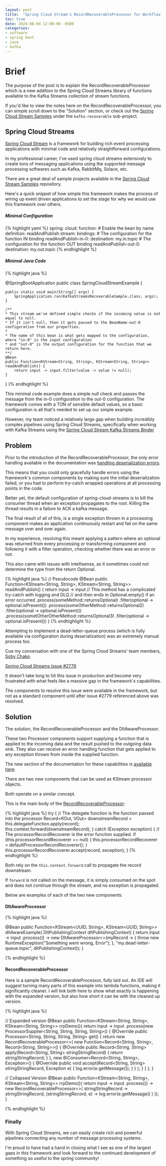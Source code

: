 ```yaml
---
layout: post
title:  "Spring Cloud Stream's RecordRecoverableProcessor for Workflow Error Handling"
toc: true
date: 2024-08-04 12:00:00 -0500
categories:
- software
- spring boot
- java
- kafka
---
```


# Brief

The purpose of the post is to explain the RecordRecoverableProcessor which is a new addition
to the Spring Cloud Streams library of functions available to the Kafka Streams collection of stream functions.

If you'd like to view the notes here on the RecordRecoverableProcessor, you can simple scroll
down to the "Solution" section, or check out the [Spring Cloud Stream Samples][scs-samples] under the `kafka-recoverable`
sub-project.

## Spring Cloud Streams

[Spring Cloud Stream][spring-cloud-stream-documentation] is a framework for building rich event processing applications
with minimal code and relatively straightforward configurations.

In my professional career, I've used spring cloud streams extensively to create
tons of messaging applications using the supported message processing softwares such as
Kafka, RabbitMq, Solace, etc.

There are a great deal of sample projects available in the [Spring Cloud Stream Samples][scs-samples] repository.

Here's a quick snippet of how simple this framework makes the process of wiring up
event driven applications to set the stage for why we would use this framework over others.

##### Minimal Configuration

{% highlight yaml %}
spring:
  cloud:
    function:
      # Enable the bean by name
      definition: readAndPublish 
    stream:
      bindings:
        # The configuration for the function IN binding
        readAndPublish-in-0:
          destination: my.in.topic
        # The configuration for the function OUT binding
        readAndPublish-out-0:
          destination: my.out.topic
{% endhighlight %}

##### Minimal Java Code

{% highlight java %}

@SpringBootApplication
public class SpringCloudStreamExample {

    public static void main(String[] args) {
        SpringApplication.run(KafkaStreamsRecoverableSample.class, args);
    }

    /**
    * This stream we've defined simple checks if the incoming value is not equal to null.
    * If it isn't null, then it gets passed to the BeanName-out-0 configuration from our properties.
    *
    * The name of this bean is what gets mapped to the configuration, where "in-0" is the input configuration
    * and "out-0" is the output configuration for the function that we return here.
    **/
    @Bean
    public Function<KStream<String, String>, KStream<String, String>> readAndPublish() {
        return input -> input.filter(value -> value != null);
    }
}
{% endhighlight %}

This minimal code example does a simple null check and passes the message from the in-0 configuration
to the out-0 configuration. The framework comes with a TON of sensible default values, so a basic configuration is all
that's needed to set up our simple example.

However, my team noticed a relatively large gap when building incredibly
complex pipelines using Spring Cloud Streams, specifically when working with
Kafka Streams using the [Spring Cloud Stream Kafka Streams Binder][kafka-streams-binder-documentation]

## Problem

Prior to the introduction of the RecordRecoverableProcessor, the only error handling available
in the documentation was [handling deserialization errors][deserialization-error-scs-ks].

This means that you could only gracefully handle errors using the framework's common components by
making sure the initial deserialization failed, or you had to perform try-catch wrapped operations at all
processing points in the code.

Better yet, the default configuration of spring-cloud-streams is to kill the consumer thread when an exception
propagates to the root. Killing the thread results in a failure to ACK a kafka message.

The final result of all of this, is a single exception thrown in a processing component makes an application
continuously restart and fail on the same message over and over again.

In my experience, resolving this meant applying a pattern where an optional was returned from every processing or transforming
component and following it with a filter operation, checking whether there was an error or not.

This also came with issues with Intellisense, as it sometimes could not determine the type from the
return Optional.

{% highlight java %}
// Pseudocode
@Bean
public Function<KStream<String, String>, KStream<String, String>> readAndPublish() {
    return input -> input
      // This method has a complicated try-catch with logging and DLQ
      // and then ends in Optional.empty() if an error occurred
      .process(someMethod::returnsOptional)
      .filter(optional -> optional.isPresent())
      .process(someOtherMethod::returnsOptional2)
      .filter(optional -> optional.isPresent())
      .process(sometOtherOtherMethod::returnsOptional3)
      .filter(optional -> optional.isPresent())
}
{% endhighlight %}

Attempting to implement a dead-letter-queue process (which is fully available via configuration during deserialization)
was an extremely manual process too.

Cue my conversation with one of the Spring Cloud Streams' team members, [Soby Chako][soby-chako].

[Spring Cloud Streams Issue #2779][spring-cloud-stream-issues-2779]

It doesn't take long to hit this issue in production and become very frustrated with
what feels like a massive gap in the framework's capabilities.

The components to resolve this issue were available in the framework, but not as a standard
component until after issue #2779 referenced above was resolved.

## Solution

The solution, the RecordRecoverableProcessor and the DltAwareProcessor.

These two Processor components support supplying a function that is applied to the
incoming data and the result pushed to the outgoing data sink. They also can receive an error handling
function that gets applied to any exception thrown from inside the supplied function.

The new section of the documentation for these capabilities is [available here][non-deserialization-error-scs-ks].

There are two new components that can be used as KStream processor objects.

Both operate on a similar concept.

This is the main body of the [RecordRecoverableProcessor][rrp]:

{% highlight java %}
try {
    // The delegate function is the function passed into the processor
    Record<KOut, VOut> downstreamRecord = this.delegateFunction.apply(record);
    this.context.forward(downstreamRecord);
}
catch (Exception exception) {
    // The processorRecordRecoverer is the error function supplied.
    if (this.processorRecordRecoverer == null) {
      this.processorRecordRecoverer = defaultProcessorRecordRecoverer();
    }
    this.processorRecordRecoverer.accept(record, exception);
}
{% endhighlight %}

Both rely on the `this.context.forward` call to propagate the record downstream.

If `forward` is not called on the message, it is simply consumed on the spot and does not continue
through the stream, and no exception is propagated.

Below are examples of each of the two new components:

#### DltAwareProcessor

{% highlight java %}

@Bean
public Function<KStream<UUID, String>, KStream<UUID, String>> dltAwareExample(
    DltPublishingContext dltPublishingContext) {
    return input -> input
        .process(() -> new DltAwareProcessor<>(myRecord -> {
            throw new RuntimeException("Something went wrong, Error");
        }, "my.dead-letter-queue.topic", dltPublishingContext));
}

{% endhighlight %}

#### RecordRecoverableProcessor

Here is a sample RecordRecoverableProcessor, fully laid out. An IDE will suggest turning many parts
of this example into lambda functions, making it significantly cleaner. I will link both here to show what exactly
is happening with the expanded version, but also how short it can be with the cleaned up version.

{% highlight java %}

// Expanded version
@Bean
public Function<KStream<String, String>, KStream<String, String>> rrpDemo(){
    return input -> input
        .process(new ProcessorSupplier<String, String, String, String>() {
            @Override
            public Processor<String, String, String, String> get() {
                return new RecordRecoverableProcessor<>(
                    new Function<Record<String, String>, Record<String, String>>() {
                        @Override
                        public Record<String, String> apply(Record<String, String> stringStringRecord) {
                            return stringStringRecord;
                        }
                    },
                    new BiConsumer<Record<String, String>, Exception>() {
                        @Override
                        public void accept(Record<String, String> stringStringRecord, Exception e) {
                            log.error(e.getMessage());
                        }
                    }
                );
            }
        }
    );
}

// Collapsed Version
@Bean
public Function<KStream<String, String>, KStream<String, String>> rrpDemo(){
    return input -> input
        .process(() -> new RecordRecoverableProcessor<>(
            stringStringRecord -> stringStringRecord,
            (stringStringRecord, e) -> log.error(e.getMessage()
        )
    ));
}

{% endhighlight %}



### Finally

With Spring Cloud Streams, we can easily create rich and powerful pipelines connecting any number
of message processing systems.

I'm proud to have had a hand in closing what I see as one of the largest gaps in this framework
and look forward to the continued development of something so useful to the spring community!

[scs-samples]: https://github.com/spring-cloud/spring-cloud-stream-samples
[spring-cloud-stream-documentation]: https://spring.io/projects/spring-cloud-stream
[kafka-streams-binder-documentation]: https://cloud.spring.io/spring-cloud-stream-binder-kafka/spring-cloud-stream-binder-kafka.html#_kafka_streams_binder
[deserialization-error-scs-ks]: https://cloud.spring.io/spring-cloud-stream-binder-kafka/spring-cloud-stream-binder-kafka.html#_handling_deserialization_exceptions
[non-deserialization-error-scs-ks]: https://cloud.spring.io/spring-cloud-stream-binder-kafka/spring-cloud-stream-binder-kafka.html#_handling_non_deserialization_exceptions
[soby-chako]: https://github.com/sobychacko
[spring-cloud-stream-issues-2779]: https://github.com/spring-cloud/spring-cloud-stream/issues/2779
[rrp]: https://github.com/spring-cloud/spring-cloud-stream/blob/main/binders/kafka-binder/spring-cloud-stream-binder-kafka-streams/src/main/java/org/springframework/cloud/stream/binder/kafka/streams/RecordRecoverableProcessor.java#L84

